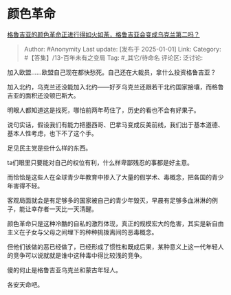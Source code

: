 # 颜色革命
[格魯吉亚的颜色革命正进行得如火如荼，格鲁吉亚会变成乌克兰第二吗？](https://www.zhihu.com/question/6104160675/answer/68640118626)

> Author: #Anonymity
> Last update: [发布于 2025-01-01]
> Link:
> Category: #【答集】/13-百年未有之变局
> Tag: #_其它/待命名
> 评论区:
> 泛讨论:

加入欧盟……欧盟自己现在都快愁死。自己还在大裁员，拿什么投资格鲁吉亚？

加入北约，乌克兰还没能加入北约——好歹乌克兰还跟若干北约国家接壤，而格鲁吉亚的面积还没顿巴斯大。

明眼人都知道这是找死，哪怕前两年苟住了，历史的看也不会有好果子。

说句实话，假设我们有能力把墨西哥、巴拿马变成反美前线，我们出于基本道德、基本人性考虑，也下不了这个手。

足见民主党是些什么样的东西。

ta们眼里只要能对自己的权位有利，什么样卑鄙残忍的事都是好主意。

而恰恰是这些人在全球青少年教育中掺入了大量的假学术、毒概念，把各国的青少年害得不轻。

客观局面就会是有足够多的国家被自己的青少年毁灭，早晨有足够多血淋淋的例子，能让幸存者一天比一天清醒。

颜色革命只是这种冷酷的自私的激烈体现，真正的规模宏大的危害，其实是新自由主义在子女与父母之间埋下的种种挑拨离间的恶毒概念。

但他们该做的恶已经做了，已经形成了惯性和既成后果，某种意义上这一代年轻人的竞争可以说就就是谁中这种毒中得比较浅的竞争。

傻的何止是格鲁吉亚乌克兰和蒙古年轻人。

各安天命吧。
